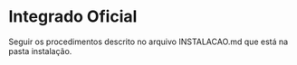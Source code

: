 # Integrado Oficial

Seguir os procedimentos descrito no arquivo INSTALACAO.md que está na pasta instalação.



